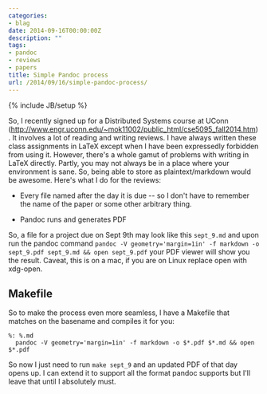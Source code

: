 ```yaml
---
categories:
- blag
date: 2014-09-16T00:00:00Z
description: ""
tags:
- pandoc
- reviews
- papers
title: Simple Pandoc process
url: /2014/09/16/simple-pandoc-process/
---
```


{% include JB/setup %}

So, I recently signed up for a Distributed Systems course at UConn (http://www.engr.uconn.edu/~mok11002/public_html/cse5095_fall2014.htm). It involves a lot of reading and writing reviews. I have always written these class assignments in LaTeX except when I have been expressedly forbidden from using it. However, there's a whole gamut of problems with writing in LaTeX directly. Partly, you may not always be in a place where your environment is sane. So, being able to store as plaintext/markdown would be awesome. Here's what I do for the reviews:

* Every file named after the day it is due -- so I don't have to remember the name of the paper or some other arbitrary thing. 

* Pandoc runs and generates PDF


So, a file for a project due on Sept 9th may look like this `sept_9.md` and upon run the pandoc command `pandoc -V geometry='margin=1in' -f markdown -o sept_9.pdf sept_9.md && open sept_9.pdf` your PDF viewer will show you the result. Caveat, this is on a mac, if you are on Linux replace open with xdg-open. 

## Makefile

So to make the process even more seamless, I have a Makefile that matches on the basename and compiles it for you:

```
%: %.md
  pandoc -V geometry='margin=1in' -f markdown -o $*.pdf $*.md && open $*.pdf
```

So now I just need to run `make sept_9` and an updated PDF of that day opens up. I can extend it to support all the format pandoc supports but I'll leave that until I absolutely must.
